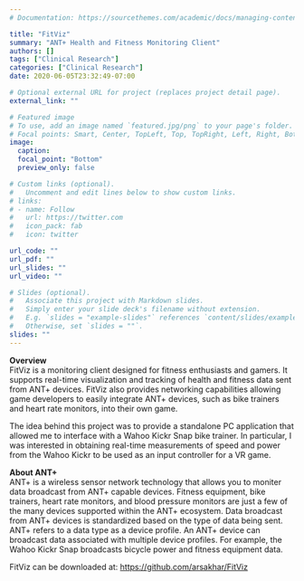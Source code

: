 ```yaml
---
# Documentation: https://sourcethemes.com/academic/docs/managing-content/

title: "FitViz"
summary: "ANT+ Health and Fitness Monitoring Client"
authors: []
tags: ["Clinical Research"]
categories: ["Clinical Research"]
date: 2020-06-05T23:32:49-07:00

# Optional external URL for project (replaces project detail page).
external_link: ""

# Featured image
# To use, add an image named `featured.jpg/png` to your page's folder.
# Focal points: Smart, Center, TopLeft, Top, TopRight, Left, Right, BottomLeft, Bottom, BottomRight.
image:
  caption:
  focal_point: "Bottom"
  preview_only: false

# Custom links (optional).
#   Uncomment and edit lines below to show custom links.
# links:
# - name: Follow
#   url: https://twitter.com
#   icon_pack: fab
#   icon: twitter

url_code: ""
url_pdf: ""
url_slides: ""
url_video: ""

# Slides (optional).
#   Associate this project with Markdown slides.
#   Simply enter your slide deck's filename without extension.
#   E.g. `slides = "example-slides"` references `content/slides/example-slides.md`.
#   Otherwise, set `slides = ""`.
slides: ""
---
```


<b>Overview</b><br>
FitViz is a monitoring client designed for fitness enthusiasts and gamers. It supports real-time visualization and tracking of health and fitness data sent from ANT+ devices. FitViz also provides networking capabilities allowing game developers to easily integrate ANT+ devices, such as bike trainers and heart rate monitors, into their own game.

The idea behind this project was to provide a standalone PC application that allowed me to interface with a Wahoo Kickr Snap bike trainer. In particular, I was interested in obtaining real-time measurements of speed and power from the Wahoo Kickr to be used as an input controller for a VR game.

<b>About ANT+</b><br>
ANT+ is a wireless sensor network technology that allows you to moniter data broadcast from ANT+ capable devices. Fitness equipment, bike trainers, heart rate monitors, and blood pressure monitors are just a few of the many devices supported within the ANT+ ecosystem. Data broadcast from ANT+ devices is standardized based on the type of data being sent. ANT+ refers to a data type as a device profile. An ANT+ device can broadcast data associated with multiple device profiles. For example, the Wahoo Kickr Snap broadcasts bicycle power and fitness equipment data.

FitViz can be downloaded at: https://github.com/arsakhar/FitViz
